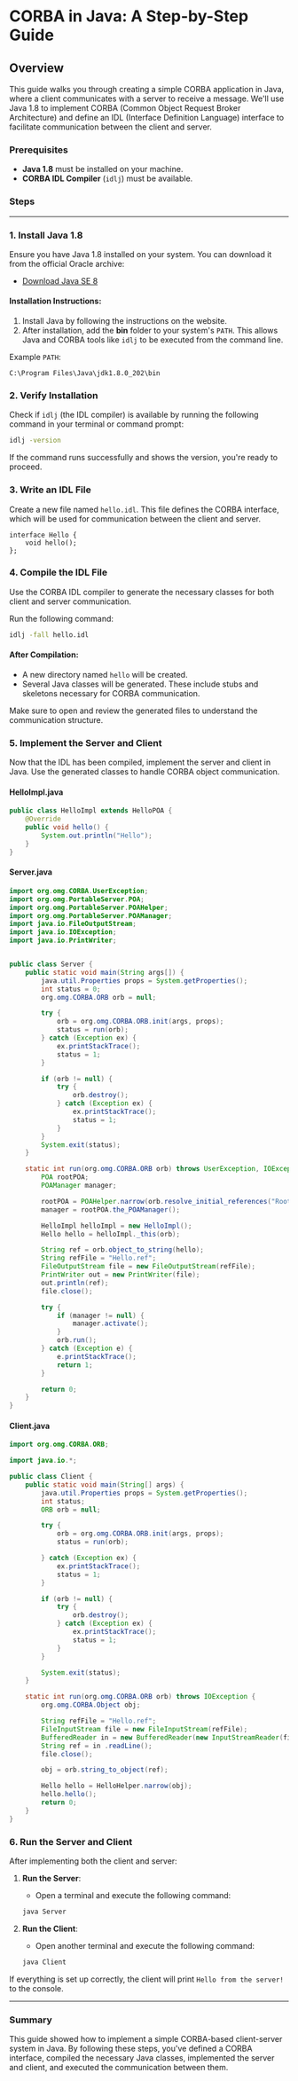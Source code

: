 # CORBA in Java: A Step-by-Step Guide

## Overview

This guide walks you through creating a simple CORBA application in Java, where a client communicates with a server to receive a message. We'll use Java 1.8 to implement CORBA (Common Object Request Broker Architecture) and define an IDL (Interface Definition Language) interface to facilitate communication between the client and server.

### Prerequisites

- **Java 1.8** must be installed on your machine.
- **CORBA IDL Compiler** (`idlj`) must be available.

### Steps

---

### 1. Install Java 1.8

Ensure you have Java 1.8 installed on your system. You can download it from the official Oracle archive:

- [Download Java SE 8](https://www.oracle.com/java/technologies/javase/javase8-archive-downloads.html)

#### Installation Instructions:
1. Install Java by following the instructions on the website.
2. After installation, add the **bin** folder to your system's `PATH`. This allows Java and CORBA tools like `idlj` to be executed from the command line.

Example `PATH`:
```
C:\Program Files\Java\jdk1.8.0_202\bin
```

### 2. Verify Installation

Check if `idlj` (the IDL compiler) is available by running the following command in your terminal or command prompt:

```bash
idlj -version
```

If the command runs successfully and shows the version, you're ready to proceed.

### 3. Write an IDL File

Create a new file named `hello.idl`. This file defines the CORBA interface, which will be used for communication between the client and server.

```idl
interface Hello {
    void hello();
};
```

### 4. Compile the IDL File

Use the CORBA IDL compiler to generate the necessary classes for both client and server communication.

Run the following command:

```bash
idlj -fall hello.idl
```

#### After Compilation:
- A new directory named `hello` will be created.
- Several Java classes will be generated. These include stubs and skeletons necessary for CORBA communication.

Make sure to open and review the generated files to understand the communication structure.

### 5. Implement the Server and Client

Now that the IDL has been compiled, implement the server and client in Java. Use the generated classes to handle CORBA object communication.

#### HelloImpl.java

```java
public class HelloImpl extends HelloPOA {
    @Override
    public void hello() {
        System.out.println("Hello");
    }
}
```

#### Server.java

```java
import org.omg.CORBA.UserException;
import org.omg.PortableServer.POA;
import org.omg.PortableServer.POAHelper;
import org.omg.PortableServer.POAManager;
import java.io.FileOutputStream;
import java.io.IOException;
import java.io.PrintWriter;


public class Server {
    public static void main(String args[]) {
        java.util.Properties props = System.getProperties();
        int status = 0;
        org.omg.CORBA.ORB orb = null;

        try {
            orb = org.omg.CORBA.ORB.init(args, props);
            status = run(orb);
        } catch (Exception ex) {
            ex.printStackTrace();
            status = 1;
        }

        if (orb != null) {
            try {
                orb.destroy();
            } catch (Exception ex) {
                ex.printStackTrace();
                status = 1;
            }
        }
        System.exit(status);
    }

    static int run(org.omg.CORBA.ORB orb) throws UserException, IOException {
        POA rootPOA;
        POAManager manager;

        rootPOA = POAHelper.narrow(orb.resolve_initial_references("RootPOA"));
        manager = rootPOA.the_POAManager();

        HelloImpl helloImpl = new HelloImpl();
        Hello hello = helloImpl._this(orb);

        String ref = orb.object_to_string(hello);
        String refFile = "Hello.ref";
        FileOutputStream file = new FileOutputStream(refFile);
        PrintWriter out = new PrintWriter(file);
        out.println(ref);
        file.close();

        try {
            if (manager != null) {
                manager.activate();
            }
            orb.run();
        } catch (Exception e) {
            e.printStackTrace();
            return 1;
        }

        return 0;
    }
}
```

#### Client.java

```java
import org.omg.CORBA.ORB;

import java.io.*;

public class Client {
    public static void main(String[] args) {
        java.util.Properties props = System.getProperties();
        int status;
        ORB orb = null;

        try {
            orb = org.omg.CORBA.ORB.init(args, props);
            status = run(orb);

        } catch (Exception ex) {
            ex.printStackTrace();
            status = 1;
        }

        if (orb != null) {
            try {
                orb.destroy();
            } catch (Exception ex) {
                ex.printStackTrace();
                status = 1;
            }
        }

        System.exit(status);
    }

    static int run(org.omg.CORBA.ORB orb) throws IOException {
        org.omg.CORBA.Object obj;

        String refFile = "Hello.ref";
        FileInputStream file = new FileInputStream(refFile);
        BufferedReader in = new BufferedReader(new InputStreamReader(file));
        String ref = in .readLine();
        file.close();

        obj = orb.string_to_object(ref);

        Hello hello = HelloHelper.narrow(obj);
        hello.hello();
        return 0;
    }
}
```

### 6. Run the Server and Client

After implementing both the client and server:

1. **Run the Server**:
    - Open a terminal and execute the following command:
   ```bash
   java Server
   ```

2. **Run the Client**:
    - Open another terminal and execute the following command:
   ```bash
   java Client
   ```

If everything is set up correctly, the client will print `Hello from the server!` to the console.

---

### Summary

This guide showed how to implement a simple CORBA-based client-server system in Java. By following these steps, you've defined a CORBA interface, compiled the necessary Java classes, implemented the server and client, and executed the communication between them.